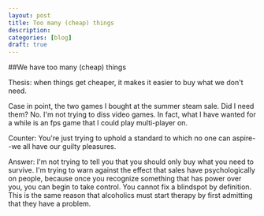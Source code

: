 ```yaml
---
layout: post
title: Too many (cheap) things
description:
categories: [blog]
draft: true
---
```


##We have too many (cheap) things

Thesis: when things get cheaper, it makes it easier to buy what we don't need.

Case in point, the two games I bought at the summer steam sale. Did I need them? No. I'm not trying to diss video games. In fact, what I have wanted for a while is an fps game that I could play multi-player on.

Counter: You're just trying to uphold a standard to which no one can aspire--we all have our guilty pleasures.

Answer: I'm not trying to tell you that you should only buy what you need to survive. I'm trying to warn against the effect that sales have psychologically on people, because once you recognize something that has power over you, you can begin to take control. You cannot fix a blindspot by definition. This is the same reason that alcoholics must start therapy by first admitting that they have a problem.